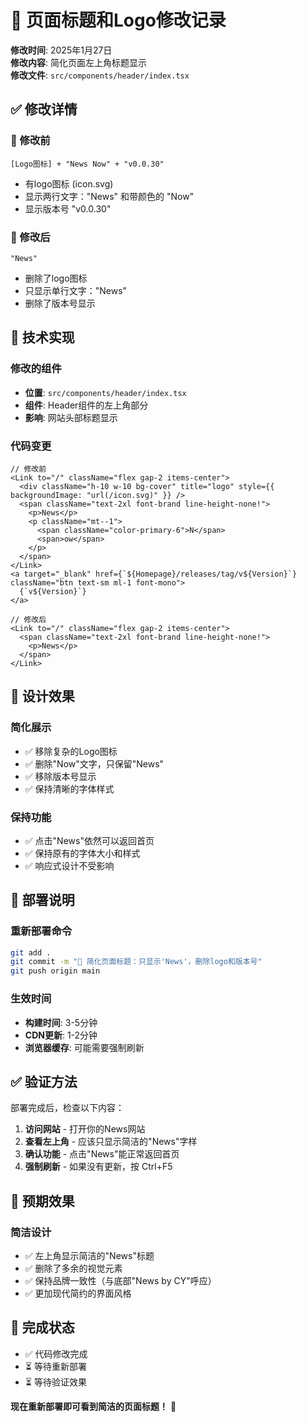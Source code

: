 # 🎨 页面标题和Logo修改记录

**修改时间**: 2025年1月27日  
**修改内容**: 简化页面左上角标题显示  
**修改文件**: `src/components/header/index.tsx`  

## ✅ 修改详情

### 📝 修改前
```
[Logo图标] + "News Now" + "v0.0.30"
```
- 有logo图标 (icon.svg)
- 显示两行文字："News" 和带颜色的 "Now"
- 显示版本号 "v0.0.30"

### 📝 修改后  
```
"News"
```
- 删除了logo图标
- 只显示单行文字："News"
- 删除了版本号显示

## 🔧 技术实现

### 修改的组件
- **位置**: `src/components/header/index.tsx`
- **组件**: Header组件的左上角部分
- **影响**: 网站头部标题显示

### 代码变更
```tsx
// 修改前
<Link to="/" className="flex gap-2 items-center">
  <div className="h-10 w-10 bg-cover" title="logo" style={{ backgroundImage: "url(/icon.svg)" }} />
  <span className="text-2xl font-brand line-height-none!">
    <p>News</p>
    <p className="mt--1">
      <span className="color-primary-6">N</span>
      <span>ow</span>
    </p>
  </span>
</Link>
<a target="_blank" href={`${Homepage}/releases/tag/v${Version}`} className="btn text-sm ml-1 font-mono">
  {`v${Version}`}
</a>

// 修改后
<Link to="/" className="flex gap-2 items-center">
  <span className="text-2xl font-brand line-height-none!">
    <p>News</p>
  </span>
</Link>
```

## 🎯 设计效果

### 简化展示
- ✅ 移除复杂的Logo图标
- ✅ 删除"Now"文字，只保留"News"
- ✅ 移除版本号显示
- ✅ 保持清晰的字体样式

### 保持功能
- ✅ 点击"News"依然可以返回首页
- ✅ 保持原有的字体大小和样式
- ✅ 响应式设计不受影响

## 🚀 部署说明

### 重新部署命令
```bash
git add .
git commit -m "🎨 简化页面标题：只显示'News'，删除logo和版本号"
git push origin main
```

### 生效时间
- **构建时间**: 3-5分钟
- **CDN更新**: 1-2分钟  
- **浏览器缓存**: 可能需要强制刷新

## ✅ 验证方法

部署完成后，检查以下内容：

1. **访问网站** - 打开你的News网站
2. **查看左上角** - 应该只显示简洁的"News"字样
3. **确认功能** - 点击"News"能正常返回首页
4. **强制刷新** - 如果没有更新，按 Ctrl+F5

## 📱 预期效果

### 简洁设计
- ✅ 左上角显示简洁的"News"标题
- ✅ 删除了多余的视觉元素
- ✅ 保持品牌一致性（与底部"News by CY"呼应）
- ✅ 更加现代简约的界面风格

## 🎯 完成状态

- ✅ 代码修改完成
- ⏳ 等待重新部署
- ⏳ 等待验证效果

**现在重新部署即可看到简洁的页面标题！** 🎉 